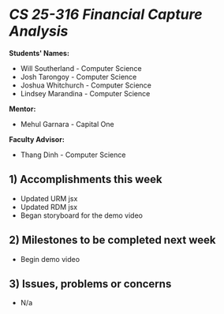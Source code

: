 # *CS 25-316 Financial Capture Analysis*

**Students' Names:**
* Will Southerland - Computer Science 
* Josh Tarongoy - Computer Science 
* Joshua Whitchurch - Computer Science 
* Lindsey Marandina - Computer Science 

**Mentor:**
* Mehul Garnara - Capital One

**Faculty Advisor:**
* Thang Dinh - Computer Science

## 1) Accomplishments this week ##
   - Updated URM jsx
   - Updated RDM jsx
   - Began storyboard for the demo video
     
## 2) Milestones to be completed next week ##
  - Begin demo video

## 3) Issues, problems or concerns ##
   - N/a
   
